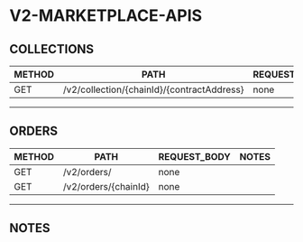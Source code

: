 # V2-MARKETPLACE-APIS

## COLLECTIONS

| METHOD | PATH                                       | REQUEST_BODY | NOTES |
| ------ | ------------------------------------------ | ------------ | ----- |
| GET    | /v2/collection/{chainId}/{contractAddress} | none         |       |

---

## ORDERS

| METHOD | PATH                 | REQUEST_BODY | NOTES |
| ------ | -------------------- | ------------ | ----- |
| GET    | /v2/orders/          | none         |       |
| GET    | /v2/orders/{chainId} | none         |       |

---

## NOTES
